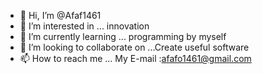 - 👋 Hi, I’m @Afaf1461
- 👀 I’m interested in ... innovation
- 🌱 I’m currently learning ... programming by myself
- 💞️ I’m looking to collaborate on ...Create useful software
- 📫 How to reach me ... My E-mail :afafo1461@gmail.com 

<!---
Afaf1461/Afaf1461 is a ✨ special ✨ repository because its `README.md` (this file) appears on your GitHub profile.
You can click the Preview link to take a look at your changes.
--->
